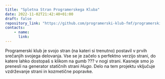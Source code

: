 ```yaml
---
title: "Spletna Stran Programerskega Kluba"
date: 2022-11-02T21:42:40+01:00
draft: false
repository_link: "https://github.com/programerski-klub-fmf/programerski-klub-fmf.github.io"
contacts:
    - name:
      link: 
---
```


Programerski klub je svojo stran (na kateri si trenutno) postavil v prvih srečanjih svojega delovanja. Vse se je začelo s perfektno verzijo strani, do katere lahko dostopaš s klikom na gumb ??? v nogi strani. Kasneje smo jo prenesli na generator statičnih strani *Hugo*. Delo na tem projektu vključuje vzdrževanje strani in kozmetične popravke. 
